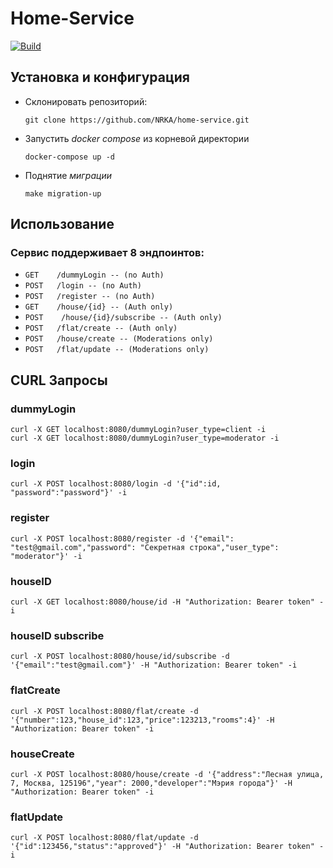 # Home-Service
[![Build](https://github.com/NRKA/backend-bootcamp-assignment-2024/actions/workflows/build.yml/badge.svg)](https://github.com/NRKA/backend-bootcamp-assignment-2024/actions/workflows/build.yml)

## Установка и конфигурация
+ Склонировать репозиторий:
  ```
  git clone https://github.com/NRKA/home-service.git
  ```
+ Запустить *docker compose* из корневой директории
  ```make
  docker-compose up -d
  ```
+ Поднятие *миграции*
  ```make
  make migration-up
  ```
## Использование
### Сервис поддерживает 8 эндпоинтов:
+ `GET    /dummyLogin -- (no Auth)`
+ `POST   /login -- (no Auth)`
+ `POST   /register -- (no Auth)`
+ `GET    /house/{id} -- (Auth only)`
+ `POST    /house/{id}/subscribe -- (Auth only)`
+ `POST   /flat/create -- (Auth only)`
+ `POST   /house/create -- (Moderations only)`
+ `POST   /flat/update -- (Moderations only)`


## CURL Запросы
### dummyLogin
```
curl -X GET localhost:8080/dummyLogin?user_type=client -i
curl -X GET localhost:8080/dummyLogin?user_type=moderator -i
```
### login
```
curl -X POST localhost:8080/login -d '{"id":id, "password":"password"}' -i
```
### register
```
curl -X POST localhost:8080/register -d '{"email": "test@gmail.com","password": "Секретная строка","user_type": "moderator"}' -i
```
### houseID
```
curl -X GET localhost:8080/house/id -H "Authorization: Bearer token" -i
```
### houseID subscribe
```
curl -X POST localhost:8080/house/id/subscribe -d '{"email":"test@gmail.com"}' -H "Authorization: Bearer token" -i
```
### flatCreate
```
curl -X POST localhost:8080/flat/create -d '{"number":123,"house_id":123,"price":123213,"rooms":4}' -H "Authorization: Bearer token" -i
```
### houseCreate
```
curl -X POST localhost:8080/house/create -d '{"address":"Лесная улица, 7, Москва, 125196","year": 2000,"developer":"Мэрия города"}' -H "Authorization: Bearer token" -i
```
### flatUpdate
```
curl -X POST localhost:8080/flat/update -d '{"id":123456,"status":"approved"}' -H "Authorization: Bearer token" -i
```